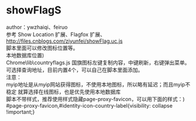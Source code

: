 showFlagS
============
author：ywzhaiqi、feiruo<br /> 
参考 Show Location 扩展、Flagfox 扩展、http://files.cnblogs.com/ziyunfei/showFlag.uc.js<br /> 
脚本里面可以修改图标位置等。<br /> 
本地数据库位置)<br />
	Chrome\lib\countryflags.js
国旗图标左键复制内容，中键刷新，右键弹出菜单。<br /> 
可选择查询地址，目前内置4个，可以自己在脚本里面添加。<br /> 
注意：<br /> 
myip地址是从myip网站获得图标，不使用本地图标，所以略有延迟；而且myip不稳定
就算选择在线图标，也是优先使用本地数据库<br /> 
脚本不带样式，推荐使用样式隐藏page-proxy-favicon，可以用下面的样式：)<br />
	#page-proxy-favicon,#identity-icon-country-label{visibility: collapse !important;}